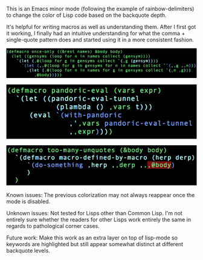 This is an Emacs minor mode (following the example of rainbow-delimiters) to change the color of Lisp code based on the backquote depth.

It's helpful for writing macros as well as understanding them. After I first got it working, I finally had an intuitive understanding for what the comma + single-quote pattern does and started using it in a more consistent fashion.

![once-only](/images/once-only.png "once-only")

![pandoric-eval](/images/pandoric-eval.png "pandoric-eval")

![too-many-unquotes](/images/too-many-unquotes.png "too-many-unquotes")

Known issues:
The previous colorization may not always reappear once the mode is disabled.

Unknown issues:
Not tested for Lisps other than Common Lisp. I'm not entirely sure whether the readers for other Lisps work entirely the same in regards to pathological corner cases.

Future work:
Make this work as an extra layer on top of lisp-mode so keywords are highlighted but still appear somewhat distinct at different backquote levels.